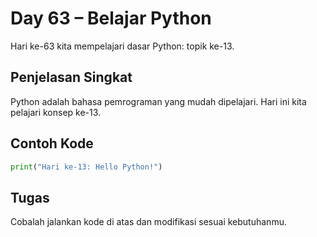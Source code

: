 # Day 63 – Belajar Python

Hari ke-63 kita mempelajari dasar Python: topik ke-13.

## Penjelasan Singkat

Python adalah bahasa pemrograman yang mudah dipelajari. Hari ini kita pelajari konsep ke-13.

## Contoh Kode

```python
print("Hari ke-13: Hello Python!")
```

## Tugas

Cobalah jalankan kode di atas dan modifikasi sesuai kebutuhanmu.
